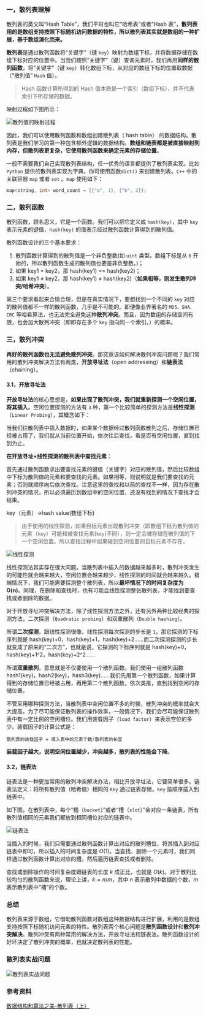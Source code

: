 ### 一，散列表理解

散列表的英文叫“Hash Table”，我们平时也叫它“哈希表”或者“Hash 表”，**散列表用的是数组支持按照下标随机访问数据的特性，所以散列表其实就是数组的一种扩展，基于数组演化而来。**

**散列表**是通过散列函数将“关键字”（键 `key`）映射为数组下标，并将数据存储在数组下标对应的位置中。当我们按照“关键字”（键）查询元素时，我们再用**同样的散列函数**，将“关键字”（键 `key`）转化数组下标，从对应的数组下标的位置取数据（“散列值” `Hash` 值）。
> Hash 函数计算所得到的 Hash 值本质是一个索引（数组下标），并不代表索引下所存储的数据。

映射过程如下图所示：

![散列值的映射过程](../../data/images/dict.png)

因此，我们可以使用散列函数和数组创建散列表（ hash
table） 的数据结构。散列表是我们学习的第一种包含额外逻辑的数据结构。**数组和链表都是被直接映射到内存，但散列表更复杂，它使用散列函数来确定元素的存储位置**。

一般不需要我们自己实现散列表结构，任一优秀的语言都提供了散列表实现。比如 `Python` 提供的散列表实现为字典，你可使用函数`dict()` 来创建散列表。`C++` 中的关联容器 `map` 或者 `set` 。`map` 使用如下：

```cpp
map<string, int> word_count = {{"a", 1}, {"b", 2}};
```

### 二，散列函数

散列函数，顾名思义，它是一个函数。我们可以把它定义成 `hash(key)`，其中 `key` 表示元素的键值，`hash(key)` 的值表示经过散列函数计算得到的散列值。

散列函数设计的三个基本要求：

1. 散列函数计算得到的散列值是一个非负整数(如 `uint` 类型。数组下标是从 `0` 开始的，所以散列函数生成的散列值也要是非负整数。)；
2. 如果 key1 = key2，那 hash(key1) == hash(key2)；
3. 如果 key1 ≠ key2，那 hash(key1) ≠ hash(key2)（**如果相等，则发生散列冲突/哈希冲突**）。

第三个要求看起来合情合理，但是在真实情况下，要想找到一个不同的 `key` 对应的散列值都不一样的散列函数，几乎是不可能的。即便像业界著名的 `MD5、SHA、CRC` 等哈希算法，也无法完全避免这种**散列冲突**。而且，因为数组的存储空间有限，也会加大散列冲突（即即存在多个 `key` 指向同一个索引。）的概率。

### 三，散列冲突

**再好的散列函数也无法避免散列冲突**。那究竟该如何解决散列冲突问题呢？我们常用的散列冲突解决方法有两类，**开放寻址法**（open addressing）和**链表法**（chaining）。

#### 3.1，开放寻址法

**开放寻址法**的核心思想是，**如果出现了散列冲突，我们就重新探测一个空闲位置，将其插入**。空闲位置探测的方法有 `3` 种，第一个比较简单的探测方法是**线性探测**（`Linear Probing`），其概念如下：

当我们往散列表中插入数据时，如果某个数据经过散列函数散列之后，存储位置已经被占用了，我们就从当前位置开始，依次往后查找，看是否有空闲位置，直到找到为止。

**在开放寻址+线性探测的散列表中查找元素**：

首先通过散列函数求出要查找元素的键值（关键字）对应的散列值，然后比较数组中下标为散列值的元素和要查找的元素。如果相等，则说明就是我们要查找的元素；否则就顺序向后依次查找。注意这里的查找和以前的查找不一样，因为存在散列冲突的情况，所以必须遍历到数组中的空闲位置，还没有找到的情况下查找才会结束。

key（元素）->hash value(数组下标)

> 由于使用的线性探测，如果目标元素出现散列冲突（即数组下标为散列值的元素（`key`）可能和被查找元素(`key`)不同），则一定会被存储在散列值的下一个空闲位置。所以查找过程中如果碰到空闲位置则目标元素不存在。

![线性探测](../../data/images/Hash_collision.png)

线性探测法其实存在很大问题。当散列表中插入的数据越来越多时，散列冲突发生的可能性就会越来越大，空闲位置会越来越少，线性探测的时间就会越来越久。极端情况下，我们可能需要探测整个散列表，所以**最坏情况下的时间复杂度为 O(n)**。同理，在删除和查找时，也有可能会线性探测整张散列表，才能找到要查找或者删除的数据。

对于开放寻址冲突解决方法，除了线性探测方法之外，还有另外两种比较经典的探测方法，二次探测（`Quadratic probing`）和双重散列（`Double hashing`）。

所谓**二次探测**，跟线性探测很像，线性探测每次探测的步长是 `1`，那它探测的下标序列就是 hash(key)+0，hash(key)+1，hash(key)+2……而二次探测探测的步长就变成了原来的“二次方”，也就是说，它探测的下标序列就是 hash(key)+0，hash(key)+1^2，hash(key)+2^2……

所谓**双重散列**，意思就是不仅要使用一个散列函数。我们使用一组散列函数 hash1(key)，hash2(key)，hash3(key)……我们先用第一个散列函数，如果计算得到的存储位置已经被占用，再用第二个散列函数，依次类推，直到找到空闲的存储位置。

不管采用哪种探测方法，当散列表中空闲位置不多的时候，散列冲突的概率就会大大提高。为了尽可能保证散列表的操作效率，一般情况下，我们会尽可能保证散列表中有一定比例的空闲槽位。我们用装载因子（`load factor`）来表示空位的多少。装载因子的计算公式是：

```shell
散列表的装载因子 = 填入表中的元素个数/散列表的长度
```

**装载因子越大，说明空闲位置越少，冲突越多，散列表的性能会下降**。

#### 3.2，链表法

链表法是一种更加常用的散列冲突解决办法，相比开放寻址法，它要简单很多。链表法定义：将所有散列值（哈希值）相同的 `Key` 通过链表存储，`key` 按顺序插入到链表中。

如下图，在散列表中，每个“桶（`bucket`）”或者“槽（`slot`）”会对应一条链表，所有散列值相同的元素我们都放到相同槽位对应的链表中。

![链表法](../../data/images/slot.png)

当插入的时候，我们只需要通过散列函数计算出对应的散列槽位，将其插入到对应链表中即可，所以插入的时间复杂度是 $O(1)$。当查找、删除一个元素时，我们同样通过散列函数计算出对应的槽，然后遍历链表查找或者删除。

查找或删除操作的时间复杂度跟链表的长度 $k$ 成正比，也就是 $O(k)$。对于散列比较均匀的散列函数来说，理论上讲，$k=n/m$，其中 $n$ 表示散列中数据的个数，$m$ 表示散列表中“槽”的个数。

### 总结

散列表来源于数组，它借助散列函数对数组这种数据结构进行扩展，利用的是数组支持按照下标随机访问元素的特性。散列表两个核心问题是**散列函数设计**和**散列冲突解决**。散列冲突有两种常用的解决方法，开放寻址法和链表法。散列函数设计的好坏决定了散列冲突的概率，也就决定散列表的性能。

### 散列表实战问题

![散列表实战问题](../../data/images/散列表实战问题.png)

### 参考资料

[数据结构和算法之美-散列表（上）](https://time.geekbang.org/column/article/64233)